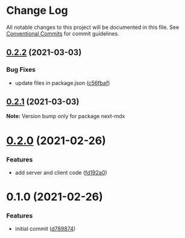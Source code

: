 # Change Log

All notable changes to this project will be documented in this file.
See [Conventional Commits](https://conventionalcommits.org) for commit guidelines.

## [0.2.2](https://github.com/arshad/next-mdx/compare/next-mdx@0.2.1...next-mdx@0.2.2) (2021-03-03)


### Bug Fixes

* update files in package.json ([c56fbaf](https://github.com/arshad/next-mdx/commit/c56fbaf2e27225555996b8968437c40c644104f4))





## [0.2.1](https://github.com/arshad/next-mdx/compare/next-mdx@0.2.0...next-mdx@0.2.1) (2021-03-03)

**Note:** Version bump only for package next-mdx





# [0.2.0](https://github.com/arshad/next-mdx/compare/next-mdx@0.1.0...next-mdx@0.2.0) (2021-02-26)


### Features

* add server and client code ([fd192a0](https://github.com/arshad/next-mdx/commit/fd192a0dbeb9d94c0b3890c1751788560fd07c8d))





# 0.1.0 (2021-02-26)


### Features

* initial commit ([d789874](https://github.com/reflexjs/reflexjs/commit/d789874a84f9f6fdd197133be32b4d8bf8fa95dc))
